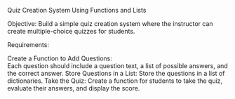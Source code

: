 Quiz Creation System Using Functions and Lists

Objective: Build a simple quiz creation system where the instructor can create multiple-choice quizzes for students.

Requirements:

  Create a Function to Add Questions:  
    Each question should include a question text, a list of possible answers, and the correct answer.
    Store Questions in a List:
      Store the questions in a list of dictionaries.
  Take the Quiz:
    Create a function for students to take the quiz, evaluate their answers, and display the score.
 
